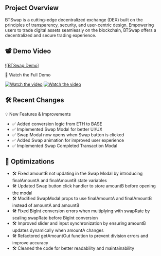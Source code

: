 ## Project Overview

BTSwap is a cutting-edge decentralized exchange (DEX) built on the principles of transparency, security, and user-centric design. Empowering users to trade digital assets seamlessly on the blockchain, BTSwap offers a decentralized and secure trading experience.

## 📽️ Demo Video

[![BTSwap Demo]](https://www.loom.com/share/df83dfb0258643b898e46c6ab5f35b6f?sid=901e6473-ac3b-4293-941e-3099bdf30130)

🔗 Watch the Full Demo

[![Watch the video](https://i.sstatic.net/Vp2cE.png)](https://youtu.be/vt5fpE0bzSY)
[![Watch the video](https://i.sstatic.net/Vp2cE.png)](https://www.loom.com/share/df83dfb0258643b898e46c6ab5f35b6f?sid=901e6473-ac3b-4293-941e-3099bdf30130)

## 🛠️ Recent Changes

💡 New Features & Improvements

- ✅ Added conversion logic from ETH to BASE
- ✅ Implemented Swap Modal for better UI/UX
- ✅ Swap Modal now opens when Swap button is clicked
- ✅ Added Swap animation for improved user experience
- ✅ Implemented Swap Completed Transaction Modal

## 🐞 Optimizations

- 🛠 Fixed amountB not updating in the Swap Modal by introducing finalAmountA and finalAmountB state variables
- 🛠 Updated Swap button click handler to store amountB before opening the modal
- 🛠 Modified SwapModal props to use finalAmountA and finalAmountB instead of amountA and amountB
- 🛠 Fixed BigInt conversion errors when multiplying with swapRate by scaling swapRate before BigInt conversion
- 🛠 Improved slider and input synchronization by ensuring amountB updates dynamically when amountA changes
- 🛠 Refactored getAmountOut function to prevent division errors and improve accuracy
- 🛠 Cleaned the code for better readability and maintainability
